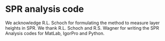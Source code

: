 # SPR analysis code
We acknowledge R.L. Schoch for formulating the method to measure layer heights in SPR. 
We thank R.L. Schoch and R.S. Wagner for writing the SPR Analysis codes for MatLab, IgorPro and Python.
